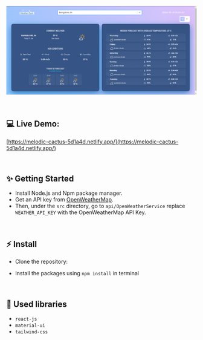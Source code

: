 ![Application screenshot](./public/screenshot.png)

<br/>


## 💻 Live Demo:

[https://melodic-cactus-5d1a4d.netlify.app/](https://melodic-cactus-5d1a4d.netlify.app/)

<br/>

## ✨ Getting Started

- Install Node.js and Npm package manager.
- Get an API key from [OpenWeatherMap](https://openweathermap.org/).
- Then, under the `src` directory, go to `api/OpenWeatherService` replace `WEATHER_API_KEY` with the OpenWeatherMap API Key.

<br/>

## ⚡ Install

- Clone the repository:

- Install the packages using `npm install` in terminal

<br/>

## 📙 Used libraries

- `react-js`
- `material-ui`
- `tailwind-css`


